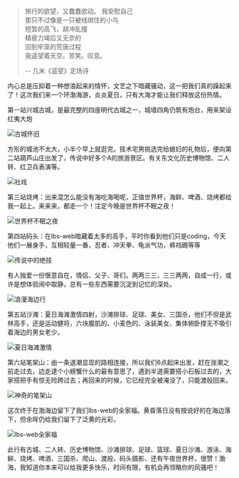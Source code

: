 <!---title:渤海情-->
<!---keywords:渤海游记-->

>旅行的欲望，又蠢蠢欲动。
>我安慰自己    
>那只不过像是一只被线绑住的小鸟  
>短暂的高飞，胡冲乱撞  
>精疲力竭后又无奈的  
>回到牢笼的荒唐过程  
>我遥望着天空。苦笑。叹息。  
>  
>-- 几米《遥望》定场诗  
>

内心总是压抑着一种想浪起来的情怀，文艺之下暗藏骚动，这一把我们真的躁起来了！这次我们来一个环渤海游，炎炎夏日，只有大海才能让我们释放这份热情。

第一站兴城古城，是最完整的四座明代古城之一，城墙四角仍筑有炮台，用来架设红夷大炮

![古城怀旧](/static/images/upload/20140626095011-97.png)

方形的城池不太大，小半个早上就逛完。技术宅男挑选完给媳妇的礼物后，便向第二站葫芦山庄出发了，传说中好多个A的旅游景区。有关东文化历史博物馆、二人转、红卫兵表演等。

![社戏](/static/images/upload/20140626095233-55.jpg)

第三站烧烤：出来混怎么能没有海吃海喝呢，正值世界杯，海鲜、啤酒、烧烤都给我一起上。来来来，都走一个！注定今晚是世界杯不眠之夜！

![世界杯不眠之夜](/static/images/upload/20140626095303-69.jpg)

第四站码头：在lbs-web暗藏着太多的高手，平时你看到他们只是coding，今天他们一展身手，互相较量一番，忍者、冲天拳、龟派气功，裤裆踢等等

![传说中的绝技](/static/images/upload/20140626095329-16.jpg)

有人独爱一份惬意自在，情侣、父子、哥们。两两三三，三三两两，自成一行，或许是想体验闹中取静，总有一些东西需要沉淀到记忆的深处。

![浪漫海边行](/static/images/upload/20140626095406-63.png)

第五站沙滩：夏日海滩激情四射，沙滩排球、足球、美女、三国杀，他们不但是武林高手，还是运动健将，六块腹肌的、小麦色的、泳装美女、集体俯卧撑无不吸引着海边的男女老少。

![夏日海滩激情](/static/images/upload/20140626095433-78.jpg)

第六站笔架山：由一条退潮显现的路相连接，所以我们6点起床出发，赶在涨潮之前走过去，边走逮个小螃蟹什么的最有意思了，遇到半道需要搭小石板过去的，大家搭把手有惊无险跨过去；再回来的时候，它已经完全被淹没了，只能渡般回来。

![神奇的笔架山](/static/images/upload/20140626095454-36.jpg)

这次终于在渤海边留下了我们lbs-web的全家福。黄昏落日没有按说好的在海边落下，但余晖仍给我们留下了泛黄的光彩。

![lbs-web全家福](/static/images/upload/20140626095639-97.JPG)

此行有古城、二人转、历史博物馆、沙滩排球、足球、篮球、夏日沙滩、游泳、海鲜、烧烤、啤酒、三国杀、爬山、渡般、码头摄影、还有午夜世界杯，很赞！渤海，我知道你本来可以给我更多快乐，时间有限，有机会再领略你的风骚吧！


